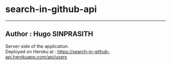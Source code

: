 # search-in-github-api
***
## Author : Hugo SINPRASITH

Server-side of the application.  
Deployed on Heroku at : https://search-in-github-api.herokuapp.com/api/users